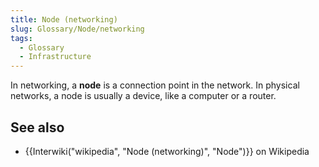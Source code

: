 ```yaml
---
title: Node (networking)
slug: Glossary/Node/networking
tags:
  - Glossary
  - Infrastructure
---
```

<p>In networking, a <strong>node</strong> is a connection point in the network. In physical networks, a node is usually a device, like a computer or a router.</p>

<h2 id="see_also">See also</h2>

<ul>
 <li>{{Interwiki("wikipedia", "Node (networking)", "Node")}} on Wikipedia</li>
</ul>
